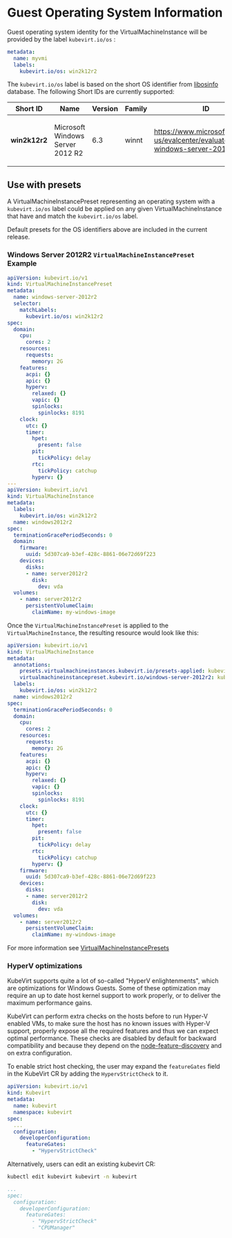 # Guest Operating System Information

Guest operating system identity for the VirtualMachineInstance will be
provided by the label `kubevirt.io/os` :

```yaml
metadata:
  name: myvmi
  labels:
    kubevirt.io/os: win2k12r2
```

The `kubevirt.io/os` label is based on the short OS identifier from
[libosinfo](https://libosinfo.org/) database. The following Short IDs
are currently supported:

<table>
<colgroup>
<col style="width: 20%" />
<col style="width: 20%" />
<col style="width: 20%" />
<col style="width: 20%" />
<col style="width: 20%" />
</colgroup>
<thead>
<tr class="header">
<th>Short ID</th>
<th>Name</th>
<th>Version</th>
<th>Family</th>
<th>ID</th>
</tr>
</thead>
<tbody>
<tr class="odd">
<td><p><strong>win2k12r2</strong></p></td>
<td><p>Microsoft Windows Server 2012 R2</p></td>
<td><p>6.3</p></td>
<td><p>winnt</p></td>
<td><p><a href="https://www.microsoft.com/en-us/evalcenter/evaluate-windows-server-2012-r2">https://www.microsoft.com/en-us/evalcenter/evaluate-windows-server-2012-r2</a></p></td>
</tr>
</tbody>
</table>

## Use with presets

A VirtualMachineInstancePreset representing an operating system with a
`kubevirt.io/os` label could be applied on any given
VirtualMachineInstance that have and match the `kubevirt.io/os` label.

Default presets for the OS identifiers above are included in the current
release.

### Windows Server 2012R2 `VirtualMachineInstancePreset` Example

```yaml
apiVersion: kubevirt.io/v1
kind: VirtualMachineInstancePreset
metadata:
  name: windows-server-2012r2
  selector:
    matchLabels:
      kubevirt.io/os: win2k12r2
spec:
  domain:
    cpu:
      cores: 2
    resources:
      requests:
        memory: 2G
    features:
      acpi: {}
      apic: {}
      hyperv:
        relaxed: {}
        vapic: {}
        spinlocks:
          spinlocks: 8191
    clock:
      utc: {}
      timer:
        hpet:
          present: false
        pit:
          tickPolicy: delay
        rtc:
          tickPolicy: catchup
        hyperv: {}
---
apiVersion: kubevirt.io/v1
kind: VirtualMachineInstance
metadata:
  labels:
    kubevirt.io/os: win2k12r2
  name: windows2012r2
spec:
  terminationGracePeriodSeconds: 0
  domain:
    firmware:
      uuid: 5d307ca9-b3ef-428c-8861-06e72d69f223
    devices:
      disks:
      - name: server2012r2
        disk:
          dev: vda
  volumes:
    - name: server2012r2
      persistentVolumeClaim:
        claimName: my-windows-image
```

Once the `VirtualMachineInstancePreset` is applied to the
`VirtualMachineInstance`, the resulting resource would look like this:

```yaml
apiVersion: kubevirt.io/v1
kind: VirtualMachineInstance
metadata:
  annotations:
    presets.virtualmachineinstances.kubevirt.io/presets-applied: kubevirt.io/v1
    virtualmachineinstancepreset.kubevirt.io/windows-server-2012r2: kubevirt.io/v1
  labels:
    kubevirt.io/os: win2k12r2
  name: windows2012r2
spec:
  terminationGracePeriodSeconds: 0
  domain:
    cpu:
      cores: 2
    resources:
      requests:
        memory: 2G
    features:
      acpi: {}
      apic: {}
      hyperv:
        relaxed: {}
        vapic: {}
        spinlocks:
          spinlocks: 8191
    clock:
      utc: {}
      timer:
        hpet:
          present: false
        pit:
          tickPolicy: delay
        rtc:
          tickPolicy: catchup
        hyperv: {}
    firmware:
      uuid: 5d307ca9-b3ef-428c-8861-06e72d69f223
    devices:
      disks:
      - name: server2012r2
        disk:
          dev: vda
  volumes:
    - name: server2012r2
      persistentVolumeClaim:
        claimName: my-windows-image
```

For more information see [VirtualMachineInstancePresets](../user_workloads/presets.md)

### HyperV optimizations

KubeVirt supports quite a lot of so-called "HyperV enlightenments",
which are optimizations for Windows Guests. Some of these optimization
may require an up to date host kernel support to work properly, or to
deliver the maximum performance gains.

KubeVirt can perform extra checks on the hosts before to run Hyper-V
enabled VMs, to make sure the host has no known issues with Hyper-V
support, properly expose all the required features and thus we can
expect optimal performance. These checks are disabled by default for
backward compatibility and because they depend on the
[node-feature-discovery](https://github.com/kubernetes-sigs/node-feature-discovery)
and on extra configuration.

To enable strict host checking, the user may expand the `featureGates`
field in the KubeVirt CR by adding the `HypervStrictCheck` to it.

```yaml
apiVersion: kubevirt.io/v1
kind: Kubevirt
metadata:
  name: kubevirt
  namespace: kubevirt
spec:
  ...
  configuration:
    developerConfiguration:
      featureGates:
        - "HypervStrictCheck"
```

Alternatively, users can edit an existing kubevirt CR:

```bash
kubectl edit kubevirt kubevirt -n kubevirt
```

```yaml
...
spec:
  configuration:
    developerConfiguration:
      featureGates:
        - "HypervStrictCheck"
        - "CPUManager"
```
